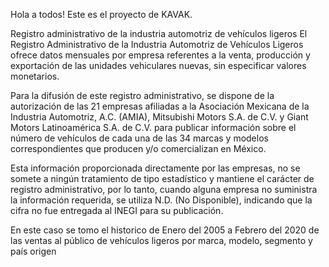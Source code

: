 Hola a todos! Este es el proyecto de KAVAK.

Registro administrativo de la industria automotriz de vehículos ligeros
El Registro Administrativo de la Industria Automotriz de Vehículos Ligeros ofrece datos mensuales por empresa referentes a la venta, producción y exportación de las unidades vehiculares nuevas, sin especificar valores monetarios.

Para la difusión de este registro administrativo, se dispone de la autorización de las 21 empresas afiliadas a la Asociación Mexicana de la Industria Automotriz, A.C. (AMIA), Mitsubishi Motors S.A. de C.V. y Giant Motors Latinoamérica S.A. de C.V. para publicar información sobre el número de vehículos de cada una de las 34 marcas y modelos correspondientes que producen y/o comercializan en México.

Esta información proporcionada directamente por las empresas, no se somete a ningún tratamiento de tipo estadístico y mantiene el carácter de registro administrativo, por lo tanto, cuando alguna empresa no suministra la información requerida, se utiliza N.D. (No Disponible), indicando que la cifra no fue entregada al INEGI para su publicación.

En este caso se tomo el historico de Enero del 2005 a Febrero del 2020 de las ventas al público de vehículos ligeros por marca, modelo, segmento y país origen